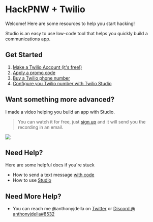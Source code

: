 # HackPNW + Twilio

Welcome! Here are some resources to help you start hacking!

Studio is an easy to use low-code tool that helps you quickly build a communications app.


## Get Started

1. [Make a Twilio Account (it's free!)](https://www.twilio.com/try-twilio)
2. [Apply a promo code](https://www.twilio.com/blog/apply-promo-code)
3. [Buy a Twilio phone number](https://www.twilio.com/console/phone-numbers/incoming)
4. [Configure you Twilio number with Twilio Studio](https://www.twilio.com/docs/studio/user-guide/get-started#configure-a-twilio-phone-number-to-connect-to-a-studio-flow)


## Want something more advanced?

I made a video helping you build an app with Studio.

> You can watch it for free, just [sign up](https://interactive.twilio.com/level-up-with-studio-prototype-enhance-and-share-your-workflows-webinar) and it will send you the recording in an email.

![](daily-sit-down.gif)

## Need Help?

Here are some helpful docs if you're stuck

- How to send a text message [with code](https://www.twilio.com/docs/sms/send-messages)
- How to use [Studio](https://www.twilio.com/docs/studio/user-guide/get-started)

## Need More Help?

- You can reach me @anthonyjdella on [Twitter](https://twitter.com/anthonyjdella) or [Discord @ anthonyjdella#8532](https://discordapp.com/users/anthonyjdella#8532)